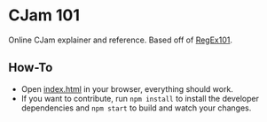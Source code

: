 # CJam 101
Online CJam explainer and reference. Based off of [RegEx101](https://regex101.com/).

## How-To
+ Open [index.html](blog/master/index.html) in your browser, everything should work.
+ If you want to contribute, run `npm install` to install the developer dependencies and `npm start` to build and watch your changes.
